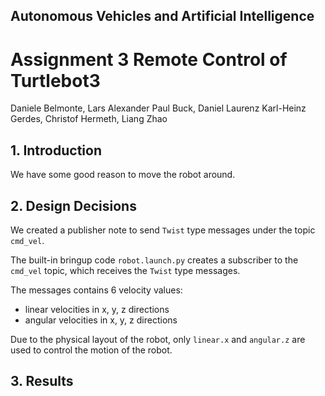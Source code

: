 ## Autonomous Vehicles and Artificial Intelligence
# Assignment 3 Remote Control of Turtlebot3
Daniele Belmonte, Lars Alexander Paul Buck, Daniel Laurenz
Karl-Heinz Gerdes, Christof Hermeth, Liang Zhao

## 1. Introduction
We have some good reason to move the robot around.

## 2. Design Decisions
We created a publisher note to send `Twist` type messages under the topic `cmd_vel`. 

The built-in bringup code `robot.launch.py` creates a subscriber to the `cmd_vel` topic, which receives the `Twist` type messages.

The messages contains 6 velocity values:
- linear velocities in x, y, z directions
- angular velocities in x, y, z directions

Due to the physical layout of the robot, only `linear.x` and `angular.z` are used to control the motion of the robot.

## 3. Results
